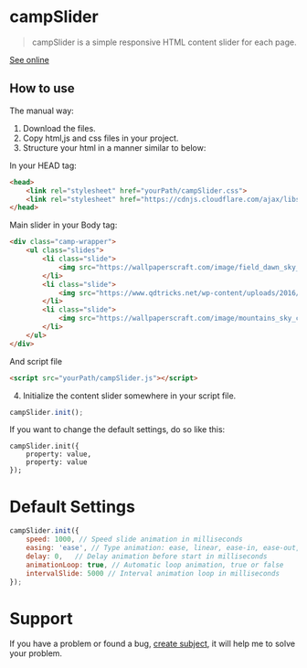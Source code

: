# campSlider

> campSlider is a simple responsive HTML content slider for each page.

[See online](https://fncoder.github.io/campSlider/)

## How to use

The manual way:

1. Download the files.
2. Copy html,js and css files in your project.
3. Structure your html in a manner similar to below:

In your HEAD tag:
```html
<head>
    <link rel="stylesheet" href="yourPath/campSlider.css">
    <link rel="stylesheet" href="https://cdnjs.cloudflare.com/ajax/libs/font-awesome/4.7.0/css/font-awesome.css">
</head>
```

Main slider in your Body tag:

```html
<div class="camp-wrapper">
	<ul class="slides">
		<li class="slide">
			<img src="https://wallpaperscraft.com/image/field_dawn_sky_beautiful_scenery_87654_1920x1080.jpg">
		</li>
		<li class="slide">
			<img src="https://www.qdtricks.net/wp-content/uploads/2016/05/latest-1080-wallpaper.jpg">
		</li>
		<li class="slide">
			<img src="https://wallpaperscraft.com/image/mountains_sky_clouds_mountain_range_stones_99500_1920x1080.jpg">
		</li>
	</ul>
</div>
```
And script file

```html
<script src="yourPath/campSlider.js"></script>
```

4. Initialize the content slider somewhere in your script file.

```javascript
campSlider.init();
```

If you want to change the default settings, do so like this:

````javacript
campSlider.init({
	property: value,
	property: value
});
````

# Default Settings
```javascript
campSlider.init({
	speed: 1000, // Speed slide animation in milliseconds
	easing: 'ease', // Type animation: ease, linear, ease-in, ease-out, ease-in-out, cubic-bezier(n, n, n, n)
	delay: 0, 	// Delay animation before start in milliseconds
	animationLoop: true, // Automatic loop animation, true or false
	intervalSlide: 5000 // Interval animation loop in milliseconds
});
```

# Support

If you have a problem or found a bug, [create subject](https://github.com/fncoder/campSlider/issues), it will help me to solve your problem.
